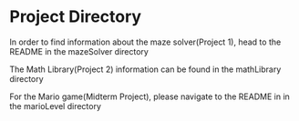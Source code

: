# Project Directory
In order to find information about the maze solver(Project 1), head to the README in the mazeSolver directory

The Math Library(Project 2) information can be found in the mathLibrary directory

For the Mario game(Midterm Project), please navigate to the README in in the marioLevel directory